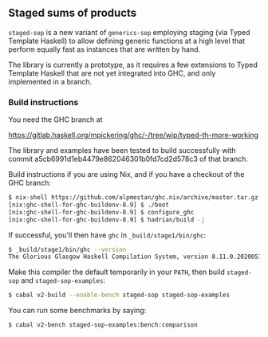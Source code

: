 ## Staged sums of products

`staged-sop` is a new variant of `generics-sop` employing staging
(via Typed Template Haskell) to allow defining generic functions
at a high level that perform equally fast as instances that are written
by hand.

The library is currently a prototype, as it requires a few extensions
to Typed Template Haskell that are not yet integrated into GHC, and
only implemented in a branch.

### Build instructions

You need the GHC branch at

https://gitlab.haskell.org/mpickering/ghc/-/tree/wip/typed-th-more-working

The library and examples have been tested to build successfully with
commit a5cb6991d1eb4479e862046301b0fd7cd2d578c3 of that branch.

Build instructions if you are using Nix, and if you have a checkout of
the GHC branch:
``` bash
$ nix-shell https://github.com/alpmestan/ghc.nix/archive/master.tar.gz
[nix:ghc-shell-for-ghc-buildenv-8.9] $ ./boot
[nix:ghc-shell-for-ghc-buildenv-8.9] $ configure_ghc
[nix:ghc-shell-for-ghc-buildenv-8.9] $ hadrian/build -j
```

If successful, you'll then have `ghc` in `_build/stage1/bin/ghc`:
``` bash
$ _build/stage1/bin/ghc --version
The Glorious Glasgow Haskell Compilation System, version 8.11.0.20200511
```

Make this compiler the default temporarily in your `PATH`, then build
`staged-sop` and `staged-sop-examples`:
``` bash
$ cabal v2-build --enable-bench staged-sop staged-sop-examples
```

You can run some benchmarks by saying:
``` bash
$ cabal v2-bench staged-sop-examples:bench:comparison
```

